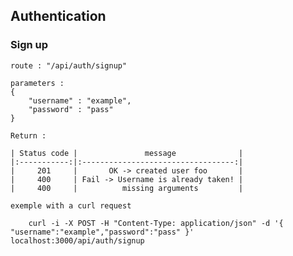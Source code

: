 ## Authentication   
 
### Sign up
 
    route : "/api/auth/signup"
    
    parameters :
    {
        "username" : "example",
        "password" : "pass"
    }
    
    Return :
    
    | Status code |               message              |
    |:-----------:|:----------------------------------:|
    |     201     |       OK -> created user foo       |
    |     400     | Fail -> Username is already taken! |
    |     400     |          missing arguments         |
    
    exemple with a curl request
    
```
    curl -i -X POST -H "Content-Type: application/json" -d '{ "username":"example","password":"pass" }' localhost:3000/api/auth/signup
```
 